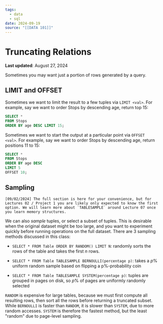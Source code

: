 ```yaml
---
tags:
  - data
  - sql
date: 2024-09-19
source: "[[DATA 101]]"
---
```

# Truncating Relations

**Last updated**: August 27, 2024

Sometimes you may want just a portion of rows generated by a query.

## LIMIT and OFFSET

Sometimes we want to limit the result to a few tuples via `LIMIT <val>`.
For example, say we want to order Stops by descending age, return top
15:

```sql
SELECT *
FROM Stops
ORDER BY age DESC LIMIT 15;
```

Sometimes we want to start the output at a particular point via
`OFFSET <val>`. For example, say we want to order Stops by descending
age, return positions 11 to 15:

```sql
SELECT *
FROM Stops
ORDER BY age DESC
LIMIT 5
OFFSET 10;
```

## Sampling

```{note}
[09/02/2024] The full section is here for your convenience, but for Lectures 02 / Project 1 you are likely only expected to know the first option. We will learn more about `TABLESAMPLE` around Lecture 07 once you learn memory structures.
```

We can also *sample* tuples, or select a subset of tuples. This is
desirable when the original dataset might be too large, and you want to
experiment quickly before running operations on the full dataset. There
are 3 sampling methods discussed in this class:

-   `SELECT * FROM Table ORDER BY RANDOM() LIMIT N`: randomly sorts the
    rows of the table and takes the first $n$ rows.

-   `SELECT * FROM Table TABLESAMPLE BERNOULLI(percentage p)`: takes a
    $p\%$ uniform random sample based on flipping a p%-probability coin

-   `SELECT * FROM Table TABLESAMPLE SYSTEM(percentage p)`: tuples are
    grouped in pages on disk, so $p\%$ of pages are uniformly randomly
    selected

`RANDOM` is expensive for large tables, because we must first compute all resulting rows, then sort all the rows before returning a truncated subset.
While `BERNOULLI` is faster than `RANDOM`, it is slower than
`SYSTEM`, due to more random accesses. `SYSTEM` is therefore the fastest
method, but the least "random" due to page-level sampling.